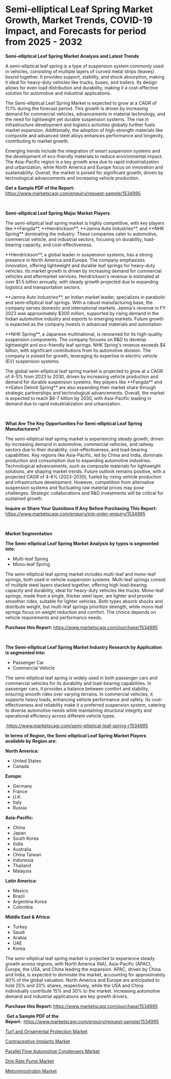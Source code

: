 <p><h1>Semi-elliptical Leaf Spring Market Growth, Market Trends, COVID-19 Impact, and Forecasts for period from 2025 - 2032</h1></p><p><strong>Semi-elliptical Leaf Spring Market Analysis and Latest Trends</strong></p>
<p><p>A semi-elliptical leaf spring is a type of suspension system commonly used in vehicles, consisting of multiple layers of curved metal strips (leaves) bound together. It provides support, stability, and shock absorption, making it ideal for heavy-duty vehicles like trucks, buses, and trailers. Its design allows for even load distribution and durability, making it a cost-effective solution for automotive and industrial applications.</p><p>The Semi-elliptical Leaf Spring Market is expected to grow at a CAGR of 11.1% during the forecast period. This growth is driven by increasing demand for commercial vehicles, advancements in material technology, and the need for lightweight yet durable suspension systems. The rise in infrastructure development and logistics activities globally further fuels market expansion. Additionally, the adoption of high-strength materials like composite and advanced steel alloys enhances performance and longevity, contributing to market growth.</p><p>Emerging trends include the integration of smart suspension systems and the development of eco-friendly materials to reduce environmental impact. The Asia-Pacific region is a key growth area due to rapid industrialization and urbanization, while North America and Europe focus on innovation and sustainability. Overall, the market is poised for significant growth, driven by technological advancements and increasing vehicle production.</p></p>
<p><strong>Get a Sample PDF of the Report:&nbsp;</strong> <a href="https://www.marketscagr.com/enquiry/request-sample/1534995?utm_campaign=1995&utm_medium=2&utm_source=Github&utm_content=ia&utm_term=23012025&utm_id=semi-elliptical-leaf-spring">https://www.marketscagr.com/enquiry/request-sample/1534995</a></p>
<p>&nbsp;</p>
<p><strong>Semi-elliptical Leaf Spring Major Market Players</strong></p>
<p><p>The semi-elliptical leaf spring market is highly competitive, with key players like **Fangda**, **Hendrickson**, **Jamna Auto Industries**, and **NHK Spring** dominating the industry. These companies cater to automotive, commercial vehicle, and industrial sectors, focusing on durability, load-bearing capacity, and cost-effectiveness.</p><p>**Hendrickson**, a global leader in suspension systems, has a strong presence in North America and Europe. The company emphasizes innovation, offering lightweight and durable leaf springs for heavy-duty vehicles. Its market growth is driven by increasing demand for commercial vehicles and aftermarket services. Hendrickson's revenue is estimated at over $1.5 billion annually, with steady growth projected due to expanding logistics and transportation sectors.</p><p>**Jamna Auto Industries**, an Indian market leader, specializes in parabolic and semi-elliptical leaf springs. With a robust manufacturing base, the company serves domestic and international markets. Jamna's revenue in FY 2023 was approximately $300 million, supported by rising demand in the Indian automotive industry and exports to emerging markets. Future growth is expected as the company invests in advanced materials and automation.</p><p>**NHK Spring**, a Japanese multinational, is renowned for its high-quality suspension components. The company focuses on R&D to develop lightweight and eco-friendly leaf springs. NHK Spring's revenue exceeds $4 billion, with significant contributions from its automotive division. The company is poised for growth, leveraging its expertise in electric vehicle (EV) suspension systems.</p><p>The global semi-elliptical leaf spring market is projected to grow at a CAGR of 4-5% from 2023 to 2030, driven by increasing vehicle production and demand for durable suspension systems. Key players like **Fangda** and **Eaton Detroit Spring** are also expanding their market share through strategic partnerships and technological advancements. Overall, the market is expected to reach $6-7 billion by 2030, with Asia-Pacific leading in demand due to rapid industrialization and urbanization.</p></p>
<p>&nbsp;</p>
<p><strong>What Are The Key Opportunities For Semi-elliptical Leaf Spring Manufacturers?</strong></p>
<p><p>The semi-elliptical leaf spring market is experiencing steady growth, driven by increasing demand in automotive, commercial vehicles, and railway sectors due to their durability, cost-effectiveness, and load-bearing capabilities. Key regions like Asia-Pacific, led by China and India, dominate production and consumption due to expanding automotive industries. Technological advancements, such as composite materials for lightweight solutions, are shaping market trends. Future outlook remains positive, with a projected CAGR of 4-6% (2023-2030), fueled by rising vehicle production and infrastructure development. However, competition from alternative suspension systems and fluctuating raw material prices may pose challenges. Strategic collaborations and R&D investments will be critical for sustained growth.</p></p>
<p><strong>Inquire or Share Your Questions If Any Before Purchasing This Report:</strong> <a href="https://www.marketscagr.com/enquiry/pre-order-enquiry/1534995?utm_campaign=1995&utm_medium=2&utm_source=Github&utm_content=ia&utm_term=23012025&utm_id=semi-elliptical-leaf-spring">https://www.marketscagr.com/enquiry/pre-order-enquiry/1534995</a></p>
<p>&nbsp;</p>
<p><strong>Market Segmentation</strong></p>
<p><strong>The Semi-elliptical Leaf Spring Market Analysis by types is segmented into:</strong></p>
<p><ul><li>Multi-leaf Spring</li><li>Mono-leaf Spring</li></ul></p>
<p><p>The semi-elliptical leaf spring market includes multi-leaf and mono-leaf springs, both used in vehicle suspension systems. Multi-leaf springs consist of multiple steel layers stacked together, offering high load-bearing capacity and durability, ideal for heavy-duty vehicles like trucks. Mono-leaf springs, made from a single, thicker steel layer, are lighter and provide smoother rides, suitable for lighter vehicles. Both types absorb shocks and distribute weight, but multi-leaf springs prioritize strength, while mono-leaf springs focus on weight reduction and comfort. The choice depends on vehicle requirements and performance needs.</p></p>
<p><strong>Purchase this Report:&nbsp;</strong><a href="https://www.marketscagr.com/purchase/1534995?utm_campaign=1995&utm_medium=2&utm_source=Github&utm_content=ia&utm_term=23012025&utm_id=semi-elliptical-leaf-spring">https://www.marketscagr.com/purchase/1534995</a></p>
<p>&nbsp;</p>
<p><strong>The Semi-elliptical Leaf Spring Market Industry Research by Application is segmented into:</strong></p>
<p><ul><li>Passenger Car</li><li>Commercial Vehicle</li></ul></p>
<p><p>The semi-elliptical leaf spring is widely used in both passenger cars and commercial vehicles for its durability and load-bearing capabilities. In passenger cars, it provides a balance between comfort and stability, ensuring smooth rides over varying terrains. In commercial vehicles, it supports heavy loads, enhancing vehicle performance and safety. Its cost-effectiveness and reliability make it a preferred suspension system, catering to diverse automotive needs while maintaining structural integrity and operational efficiency across different vehicle types.</p></p>
<p><a href="https://www.marketscagr.com/semi-elliptical-leaf-spring-r1534995?utm_campaign=1995&utm_medium=2&utm_source=Github&utm_content=ia&utm_term=23012025&utm_id=semi-elliptical-leaf-spring">&nbsp;https://www.marketscagr.com/semi-elliptical-leaf-spring-r1534995</a></p>
<p><strong>In terms of Region, the Semi-elliptical Leaf Spring Market Players available by Region are:</strong></p>
<p>
    <p> <strong> North America: </strong>
        <ul>
            <li>United States</li>
            <li>Canada</li>
        </ul>
        </p> 
    <p> <strong> Europe: </strong>
        <ul>
            <li>Germany</li>
            <li>France</li>
            <li>U.K.</li>
            <li>Italy</li>
            <li>Russia</li>
        </ul>
        </p> 
    <p> <strong> Asia-Pacific: </strong>
        <ul>
            <li>China</li>
            <li>Japan</li>
            <li>South Korea</li>
            <li>India</li>
            <li>Australia</li>
            <li>China Taiwan</li>
            <li>Indonesia</li>
            <li>Thailand</li>
            <li>Malaysia</li>
        </ul>
        </p> 
    <p> <strong> Latin America: </strong>
        <ul>
            <li>Mexico</li>
            <li>Brazil</li>
            <li>Argentina Korea</li>
            <li>Colombia</li>
        </ul>
        </p> 
    <p> <strong> Middle East & Africa: </strong>
        <ul>
            <li>Turkey</li>
            <li>Saudi</li>
            <li>Arabia</li>
            <li>UAE</li>
            <li>Korea</li>
        </ul>
    </p>
    </p>
<p><p>The semi-elliptical leaf spring market is projected to experience steady growth across regions, with North America (NA), Asia-Pacific (APAC), Europe, the USA, and China leading the expansion. APAC, driven by China and India, is expected to dominate the market, accounting for approximately 40% of the global valuation. North America and Europe are anticipated to hold 25% and 20% shares, respectively, while the USA and China individually contribute 15% and 30% to the market. Increasing automotive demand and industrial applications are key growth drivers.</p></p>
<p><strong>Purchase this Report: </strong><a href="https://www.marketscagr.com/purchase/1534995?utm_campaign=1995&utm_medium=2&utm_source=Github&utm_content=ia&utm_term=23012025&utm_id=semi-elliptical-leaf-spring">https://www.marketscagr.com/purchase/1534995</a></p>
<p>&nbsp;<strong>Get a Sample PDF of the Report:&nbsp;&nbsp;</strong><a href="https://www.marketscagr.com/enquiry/request-sample/1534995?utm_campaign=1995&utm_medium=2&utm_source=Github&utm_content=ia&utm_term=23012025&utm_id=semi-elliptical-leaf-spring">https://www.marketscagr.com/enquiry/request-sample/1534995</a></p>
<p><strong></strong></p>
<p><p><a href="https://www.linkedin.com/pulse/revenue-analysis-turf-ornamental-protection-market-projected-3ykfe?utm_campaign=1995&utm_medium=2&utm_source=Github&utm_content=ia&utm_term=23012025&utm_id=semi-elliptical-leaf-spring">Turf and Ornamental Protection Market</a></p><p><a href="https://www.linkedin.com/pulse/revenue-growth-forecast-contraceptive-implants-market-124-5xoce?utm_campaign=1995&utm_medium=2&utm_source=Github&utm_content=ia&utm_term=23012025&utm_id=semi-elliptical-leaf-spring">Contraceptive Implants Market</a></p><p><a href="https://github.com/ashepherd82/Market-Research-Report-List-6/blob/main/parallel-flow-automotive-condensers-market.md?utm_campaign=1995&utm_medium=2&utm_source=Github&utm_content=ia&utm_term=23012025&utm_id=semi-elliptical-leaf-spring">Parallel Flow Automotive Condensers Market</a></p><p><a href="https://www.linkedin.com/pulse/forecasted-growth-drip-rate-pump-market-analyzing-trends-kkotc?utm_campaign=1995&utm_medium=2&utm_source=Github&utm_content=ia&utm_term=23012025&utm_id=semi-elliptical-leaf-spring">Drip Rate Pump Market</a></p><p><a href="https://www.linkedin.com/pulse/metominostrobin-market-analysis-report-key-players-overview-urx9c?utm_campaign=1995&utm_medium=2&utm_source=Github&utm_content=ia&utm_term=23012025&utm_id=semi-elliptical-leaf-spring">Metominostrobin Market</a></p></p>